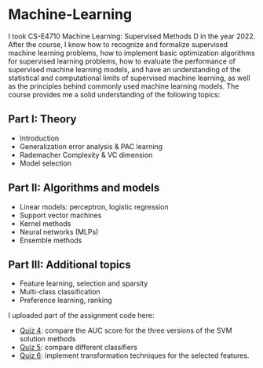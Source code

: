# Machine-Learning

I took CS-E4710 Machine Learning: Supervised Methods D in the year 2022. After the course, I know how to recognize and formalize supervised machine learning problems, how to implement basic optimization algorithms for supervised learning problems, how to evaluate the performance of supervised machine learning models, and have an understanding of the statistical and computational limits of supervised machine learning, as well as the principles behind commonly used machine learning models. The course provides me a solid understanding of the following topics:
 
## Part I: Theory 

- Introduction
- Generalization error analysis & PAC learning
- Rademacher Complexity & VC dimension
- Model selection
## Part II: Algorithms and models 

- Linear models: perceptron, logistic regression
- Support vector machines
- Kernel methods
- Neural networks (MLPs)
- Ensemble methods

## Part III: Additional topics

- Feature learning, selection and sparsity
- Multi-class classification
- Preference learning, ranking

I uploaded part of the assignment code here:

- [Quiz 4](https://github.com/Kimmy-Yang/Machine-Learning/blob/main/Quiz%204.ipynb): compare the AUC score for the three versions of the SVM solution methods 
- [Quiz 5](https://github.com/Kimmy-Yang/Machine-Learning/blob/main/quiz%205.ipynb): compare different classifiers  
- [Quiz 6](https://github.com/Kimmy-Yang/Machine-Learning/blob/main/Quiz%206.ipynb): implement transformation techniques for the selected features. 
